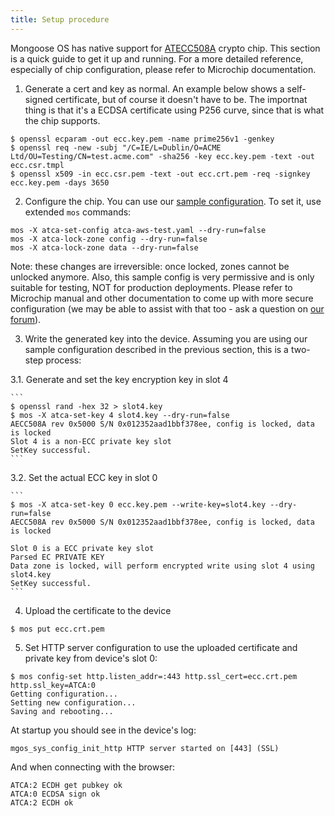 ```yaml
---
title: Setup procedure
---
```


Mongoose OS has native support for
[ATECC508A](http://www.atmel.com/devices/ATECC508A.aspx) crypto chip.
This section is a quick guide to get it up and running.
For a more detailed reference, especially of chip configuration, please
refer to Microchip documentation.

1. Generate a cert and key as normal. An example below shows a self-signed 
  certificate, but of course it doesn't have to be. The importnat thing is
  that it's a ECDSA certificate using P256 curve, since that is what the chip
  supports.

  ```
  $ openssl ecparam -out ecc.key.pem -name prime256v1 -genkey                                                                            
  $ openssl req -new -subj "/C=IE/L=Dublin/O=ACME Ltd/OU=Testing/CN=test.acme.com" -sha256 -key ecc.key.pem -text -out ecc.csr.tmpl
  $ openssl x509 -in ecc.csr.pem -text -out ecc.crt.pem -req -signkey ecc.key.pem -days 3650
  ```

2. Configure the chip. You can use our
  [sample configuration](https://raw.githubusercontent.com/cesanta/mongoose-os/master/fw/tools/atca-test-config.yaml).
  To set it, use extended `mos` commands:

  ```
  mos -X atca-set-config atca-aws-test.yaml --dry-run=false
  mos -X atca-lock-zone config --dry-run=false
  mos -X atca-lock-zone data --dry-run=false
  ```

  Note: these changes are irreversible: once locked, zones cannot be
  unlocked anymore. Also, this sample config is very permissive and is only
  suitable for testing, NOT for production deployments. Please refer to 
  Microchip manual and other documentation to come up with more secure
  configuration (we may be able to assist with that too - ask a question
  on [our forum](http://forum.cesanta.com)).

3. Write the generated key into the device. Assuming you are using our
  sample configuration described in the previous section,
  this is a two-step process:

  3.1. Generate and set the key encryption key in slot 4

    ```
    $ openssl rand -hex 32 > slot4.key
    $ mos -X atca-set-key 4 slot4.key --dry-run=false
    AECC508A rev 0x5000 S/N 0x012352aad1bbf378ee, config is locked, data is locked
    Slot 4 is a non-ECC private key slot
    SetKey successful.
    ```

  3.2. Set the actual ECC key in slot 0

    ```
    $ mos -X atca-set-key 0 ecc.key.pem --write-key=slot4.key --dry-run=false
    AECC508A rev 0x5000 S/N 0x012352aad1bbf378ee, config is locked, data is locked

    Slot 0 is a ECC private key slot
    Parsed EC PRIVATE KEY
    Data zone is locked, will perform encrypted write using slot 4 using slot4.key
    SetKey successful.
    ```

4. Upload the certificate to the device

  ```
  $ mos put ecc.crt.pem
  ```

5. Set HTTP server configuration to use the uploaded certificate and private
   key from device's slot 0:

  ```
  $ mos config-set http.listen_addr=:443 http.ssl_cert=ecc.crt.pem http.ssl_key=ATCA:0
  Getting configuration...
  Setting new configuration...
  Saving and rebooting...
  ```

  At startup you should see in the device's log:

  ```
  mgos_sys_config_init_http HTTP server started on [443] (SSL)
  ```

  And when connecting with the browser:

  ```
  ATCA:2 ECDH get pubkey ok
  ATCA:0 ECDSA sign ok
  ATCA:2 ECDH ok
  ```

